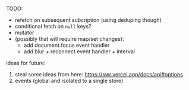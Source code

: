 TODO:
- refetch on subsequent subcription (using deduping though)
- conditional fetch on `null` keys?
- mutator
- (possibly that will require map/set changes):
  - add document.focus event handler
  - add blur + reconnect event handler + interval

ideas for future:
1. steal some ideas from here: https://swr.vercel.app/docs/api#options
2. events (global and isolated to a single store)

